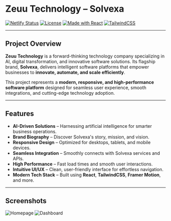 # Zeuu Technology – Solvexa

[![Netlify Status](https://api.netlify.com/api/v1/badges/9758cc35-73ce-4fc7-b1fa-6d55215f3091/deploy-status)](https://app.netlify.com/projects/solvexa/deploys)
[![License](https://img.shields.io/badge/License-Solvexa-blue.svg)](#license)
[![Made with React](https://img.shields.io/badge/Made%20with-React-blue?logo=react&logoColor=white)](https://reactjs.org/)
[![TailwindCSS](https://img.shields.io/badge/Styled%20with-TailwindCSS-blue?logo=tailwind-css&logoColor=white)](https://tailwindcss.com/)

---

## Project Overview

**Zeuu Technology** is a forward-thinking technology company specializing in AI, digital transformation, and innovative software solutions. Its flagship brand, **Solvexa**, delivers intelligent software platforms that empower businesses to **innovate, automate, and scale efficiently**.

This project represents a **modern, responsive, and high-performance software platform** designed for seamless user experience, smooth integrations, and cutting-edge technology adoption.

---

## Features

- **AI-Driven Solutions** – Harnessing artificial intelligence for smarter business operations.
- **Brand Biography** – Discover Solvexa's story, mission, and vision.
- **Responsive Design** – Optimized for desktops, tablets, and mobile devices.
- **Seamless Integration** – Smoothly connects with Solvexa services and APIs.
- **High Performance** – Fast load times and smooth user interactions.
- **Intuitive UI/UX** – Clean, user-friendly interface for effortless navigation.
- **Modern Tech Stack** – Built using **React**, **TailwindCSS**, **Framer Motion**, and more.

---

## Screenshots

<!-- Optional: Add screenshots or GIFs here -->
![Homepage](./screenshots/homepage.png)
![Dashboard](./screenshots/dashboard.png)



